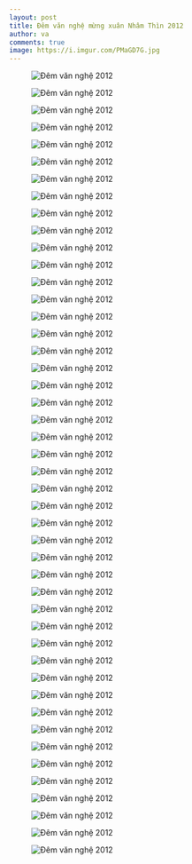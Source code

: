 ```yaml
---
layout: post
title: Đêm văn nghệ mừng xuân Nhâm Thìn 2012
author: va
comments: true
image: https://i.imgur.com/PMaGD7G.jpg
---
```


<figure>
    <img src="https://i.imgur.com/2XeUPpu.jpg" title="Đêm văn nghệ 2012" />
</figure>

<figure>
    <img src="https://i.imgur.com/bQrpET4.jpg" title="Đêm văn nghệ 2012" />
</figure>

<figure>
    <img src="https://i.imgur.com/FTyi2mk.jpg" title="Đêm văn nghệ 2012" />
</figure>

<figure>
    <img src="https://i.imgur.com/zxxpXin.jpg" title="Đêm văn nghệ 2012" />
</figure>

<figure>
    <img src="https://i.imgur.com/gyoLl8c.jpg" title="Đêm văn nghệ 2012" />
</figure>

<figure>
    <img src="https://i.imgur.com/y33kKaH.jpg" title="Đêm văn nghệ 2012" />
</figure>

<figure>
    <img src="https://i.imgur.com/B5xXfdz.jpg" title="Đêm văn nghệ 2012" />
</figure>

<figure>
    <img src="https://i.imgur.com/9JSTInz.jpg" title="Đêm văn nghệ 2012" />
</figure>

<figure>
    <img src="https://i.imgur.com/mPBxTIe.jpg" title="Đêm văn nghệ 2012" />
</figure>

<figure>
    <img src="https://i.imgur.com/aSbJUs8.jpg" title="Đêm văn nghệ 2012" />
</figure>

<figure>
    <img src="https://i.imgur.com/fO6lnmY.jpg" title="Đêm văn nghệ 2012" />
</figure>

<figure>
    <img src="https://i.imgur.com/YgmcMb9.jpg" title="Đêm văn nghệ 2012" />
</figure>

<figure>
    <img src="https://i.imgur.com/5LH1zD6.jpg" title="Đêm văn nghệ 2012" />
</figure>

<figure>
    <img src="https://i.imgur.com/KnAohnq.jpg" title="Đêm văn nghệ 2012" />
</figure>

<figure>
    <img src="https://i.imgur.com/Z2CXJ01.jpg" title="Đêm văn nghệ 2012" />
</figure>

<figure>
    <img src="https://i.imgur.com/WhUFjNT.jpg" title="Đêm văn nghệ 2012" />
</figure>

<figure>
    <img src="https://i.imgur.com/SmL8nU6.jpg" title="Đêm văn nghệ 2012" />
</figure>

<figure>
    <img src="https://i.imgur.com/FERZwXw.jpg" title="Đêm văn nghệ 2012" />
</figure>

<figure>
    <img src="https://i.imgur.com/yyK67ry.jpg" title="Đêm văn nghệ 2012" />
</figure>

<figure>
    <img src="https://i.imgur.com/nZKv2Il.jpg" title="Đêm văn nghệ 2012" />
</figure>

<figure>
    <img src="https://i.imgur.com/jzuIimD.jpg" title="Đêm văn nghệ 2012" />
</figure>

<figure>
    <img src="https://i.imgur.com/P0rOfMR.jpg" title="Đêm văn nghệ 2012" />
</figure>

<figure>
    <img src="https://i.imgur.com/Bz6AhRw.jpg" title="Đêm văn nghệ 2012" />
</figure>

<figure>
    <img src="https://i.imgur.com/GnTBsUN.jpg" title="Đêm văn nghệ 2012" />
</figure>

<figure>
    <img src="https://i.imgur.com/SX531sd.jpg" title="Đêm văn nghệ 2012" />
</figure>

<figure>
    <img src="https://i.imgur.com/StIHHj3.jpg" title="Đêm văn nghệ 2012" />
</figure>

<figure>
    <img src="https://i.imgur.com/yr0nKHB.jpg" title="Đêm văn nghệ 2012" />
</figure>

<figure>
    <img src="https://i.imgur.com/63XWSJv.jpg" title="Đêm văn nghệ 2012" />
</figure>

<figure>
    <img src="https://i.imgur.com/fMbWHSV.jpg" title="Đêm văn nghệ 2012" />
</figure>

<figure>
    <img src="https://i.imgur.com/XtwycBp.jpg" title="Đêm văn nghệ 2012" />
</figure>

<figure>
    <img src="https://i.imgur.com/xjvgGRM.jpg" title="Đêm văn nghệ 2012" />
</figure>

<figure>
    <img src="https://i.imgur.com/zoI4nCP.jpg" title="Đêm văn nghệ 2012" />
</figure>

<figure>
    <img src="https://i.imgur.com/XUBN7jJ.jpg" title="Đêm văn nghệ 2012" />
</figure>

<figure>
    <img src="https://i.imgur.com/Ih9MgGL.jpg" title="Đêm văn nghệ 2012" />
</figure>

<figure>
    <img src="https://i.imgur.com/XWSn5a3.jpg" title="Đêm văn nghệ 2012" />
</figure>

<figure>
    <img src="https://i.imgur.com/x0FZhR8.jpg" title="Đêm văn nghệ 2012" />
</figure>

<figure>
    <img src="https://i.imgur.com/lj2Rgw8.jpg" title="Đêm văn nghệ 2012" />
</figure>

<figure>
    <img src="https://i.imgur.com/kPcC3Vo.jpg" title="Đêm văn nghệ 2012" />
</figure>

<figure>
    <img src="https://i.imgur.com/h2u93H8.jpg" title="Đêm văn nghệ 2012" />
</figure>

<figure>
    <img src="https://i.imgur.com/u4nd8ef.jpg" title="Đêm văn nghệ 2012" />
</figure>

<figure>
    <img src="https://i.imgur.com/ZKh1Xne.jpg" title="Đêm văn nghệ 2012" />
</figure>

<figure>
    <img src="https://i.imgur.com/3RxnggB.jpg" title="Đêm văn nghệ 2012" />
</figure>

<figure>
    <img src="https://i.imgur.com/lzWvHk2.jpg" title="Đêm văn nghệ 2012" />
</figure>

<figure>
    <img src="https://i.imgur.com/dt2HZNU.jpg" title="Đêm văn nghệ 2012" />
</figure>

<figure>
    <img src="https://i.imgur.com/j13xM3n.jpg" title="Đêm văn nghệ 2012" />
</figure>

<figure>
    <img src="https://i.imgur.com/kl6p3Mi.jpg" title="Đêm văn nghệ 2012" />
</figure>
